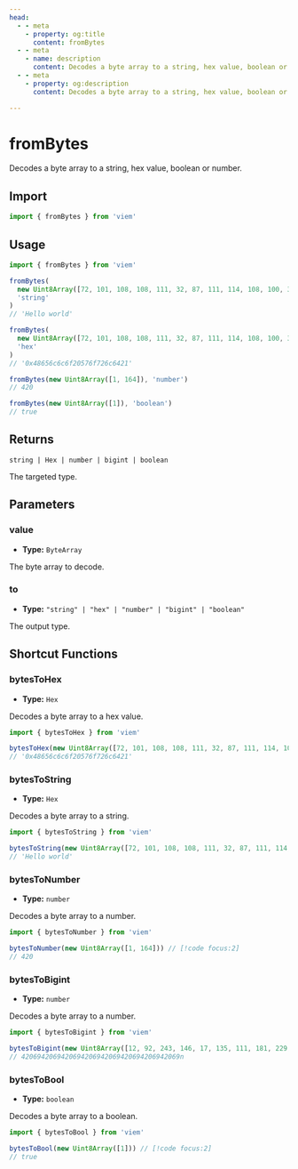 ```yaml
---
head:
  - - meta
    - property: og:title
      content: fromBytes
  - - meta
    - name: description
      content: Decodes a byte array to a string, hex value, boolean or number.
  - - meta
    - property: og:description
      content: Decodes a byte array to a string, hex value, boolean or number.

---
```


# fromBytes

Decodes a byte array to a string, hex value, boolean or number.

## Import

```ts
import { fromBytes } from 'viem'
```

## Usage

```ts
import { fromBytes } from 'viem'

fromBytes(
  new Uint8Array([72, 101, 108, 108, 111, 32, 87, 111, 114, 108, 100, 33]), 
  'string'
)
// 'Hello world'

fromBytes(
  new Uint8Array([72, 101, 108, 108, 111, 32, 87, 111, 114, 108, 100, 33]), 
  'hex'
)
// '0x48656c6c6f20576f726c6421'

fromBytes(new Uint8Array([1, 164]), 'number')
// 420

fromBytes(new Uint8Array([1]), 'boolean')
// true
```

## Returns

`string | Hex | number | bigint | boolean`

The targeted type.

## Parameters

### value

- **Type:** `ByteArray`

The byte array to decode.

### to

- **Type:** `"string" | "hex" | "number" | "bigint" | "boolean"`

The output type.

## Shortcut Functions

### bytesToHex

- **Type:** `Hex`

Decodes a byte array to a hex value.

```ts
import { bytesToHex } from 'viem'

bytesToHex(new Uint8Array([72, 101, 108, 108, 111, 32, 87, 111, 114, 108, 100, 33])) // [!code focus:2]
// '0x48656c6c6f20576f726c6421'
```

### bytesToString

- **Type:** `Hex`

Decodes a byte array to a string.

```ts
import { bytesToString } from 'viem'

bytesToString(new Uint8Array([72, 101, 108, 108, 111, 32, 87, 111, 114, 108, 100, 33])) // [!code focus:2]
// 'Hello world'
```

### bytesToNumber

- **Type:** `number`

Decodes a byte array to a number.

```ts
import { bytesToNumber } from 'viem'

bytesToNumber(new Uint8Array([1, 164])) // [!code focus:2]
// 420
```

### bytesToBigint

- **Type:** `number`

Decodes a byte array to a number.

```ts
import { bytesToBigint } from 'viem'

bytesToBigint(new Uint8Array([12, 92, 243, 146, 17, 135, 111, 181, 229, 136, 67, 39, 250, 86, 252, 11, 117])) // [!code focus:2]
// 4206942069420694206942069420694206942069n
```

### bytesToBool

- **Type:** `boolean`

Decodes a byte array to a boolean.

```ts
import { bytesToBool } from 'viem'

bytesToBool(new Uint8Array([1])) // [!code focus:2]
// true
```

